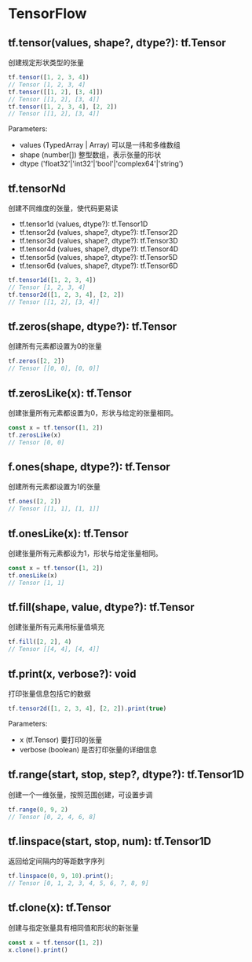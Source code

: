 # TensorFlow

## tf.tensor(values, shape?, dtype?): tf.Tensor
创建规定形状类型的张量
``` ts
tf.tensor([1, 2, 3, 4])
// Tensor [1, 2, 3, 4]
tf.tensor([[1, 2], [3, 4]])
// Tensor [[1, 2], [3, 4]]
tf.tensor([1, 2, 3, 4], [2, 2])
// Tensor [[1, 2], [3, 4]]
```
Parameters:
* values (TypedArray | Array) 可以是一纬和多维数组
* shape (number[]) 整型数组，表示张量的形状
* dtype ('float32'|'int32'|'bool'|'complex64'|'string')

## tf.tensorNd
创建不同维度的张量，使代码更易读
* tf.tensor1d (values, dtype?): tf.Tensor1D
* tf.tensor2d (values, shape?, dtype?): tf.Tensor2D
* tf.tensor3d (values, shape?, dtype?): tf.Tensor3D
* tf.tensor4d (values, shape?, dtype?): tf.Tensor4D
* tf.tensor5d (values, shape?, dtype?): tf.Tensor5D
* tf.tensor6d (values, shape?, dtype?): tf.Tensor6D
``` ts
tf.tensor1d([1, 2, 3, 4])
// Tensor [1, 2, 3, 4]
tf.tensor2d([1, 2, 3, 4], [2, 2])
// Tensor [[1, 2], [3, 4]]
```

## tf.zeros(shape, dtype?): tf.Tensor
创建所有元素都设置为0的张量
``` ts
tf.zeros([2, 2])
// Tensor [[0, 0], [0, 0]]
```

## tf.zerosLike(x): tf.Tensor
创建张量所有元素都设置为0，形状与给定的张量相同。
```ts
const x = tf.tensor([1, 2])
tf.zerosLike(x)
// Tensor [0, 0]
```

## f.ones(shape, dtype?): tf.Tensor
创建所有元素都设置为1的张量
```ts
tf.ones([2, 2])
// Tensor [[1, 1], [1, 1]]
```

## tf.onesLike(x): tf.Tensor
创建张量所有元素都设为1，形状与给定张量相同。
```ts
const x = tf.tensor([1, 2])
tf.onesLike(x)
// Tensor [1, 1]
```

## tf.fill(shape, value, dtype?): tf.Tensor
创建张量所有元素用标量值填充
```ts
tf.fill([2, 2], 4)
// Tensor [[4, 4], [4, 4]]
```

## tf.print(x, verbose?): void
打印张量信息包括它的数据
```ts
tf.tensor2d([1, 2, 3, 4], [2, 2]).print(true)
```
Parameters:
* x (tf.Tensor) 要打印的张量
* verbose (boolean) 是否打印张量的详细信息

## tf.range(start, stop, step?, dtype?): tf.Tensor1D
创建一个一维张量，按照范围创建，可设置步调
```ts
tf.range(0, 9, 2)
// Tensor [0, 2, 4, 6, 8]
```

## tf.linspace(start, stop, num): tf.Tensor1D
返回给定间隔内的等距数字序列
```ts
tf.linspace(0, 9, 10).print();
// Tensor [0, 1, 2, 3, 4, 5, 6, 7, 8, 9]
```

## tf.clone(x): tf.Tensor
创建与指定张量具有相同值和形状的新张量
```ts
const x = tf.tensor([1, 2])
x.clone().print()
```